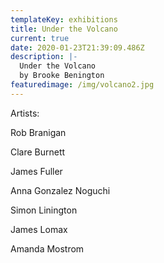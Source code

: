 ```yaml
---
templateKey: exhibitions
title: Under the Volcano
current: true
date: 2020-01-23T21:39:09.486Z
description: |-
  Under the Volcano
  by Brooke Benington
featuredimage: /img/volcano2.jpg
---
```

Artists:

Rob Branigan

Clare Burnett

James Fuller

Anna Gonzalez Noguchi

Simon Linington

James Lomax

Amanda Mostrom
